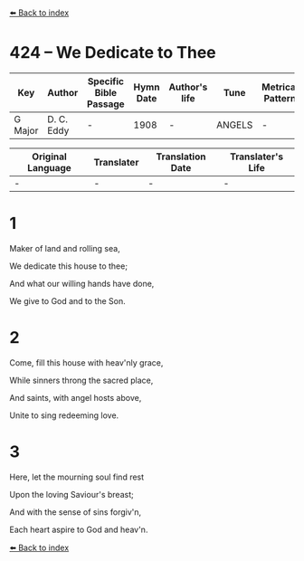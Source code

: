 [⬅️ Back to index](../README.md)

# 424 – We Dedicate to Thee

Key | Author   | Specific Bible Passage     |Hymn Date |Author's life |Tune |Metrical Pattern   |Composer/Source
-- | --------- | ---------------------------|----------|--------------|-----|-------------------|-------------  
G Major |D. C. Eddy |- |1908 |- |ANGELS |- |O. Gibbons

Original Language | Translater | Translation Date   | Translater's Life  
----------------- | --------- | --------------------|-------------     
\- |- |- |-




# 1

Maker of land and rolling sea,

We dedicate this house to thee;

And what our willing hands have done,

We give to God and to the Son.



# 2

Come, fill this house with heav'nly grace,

While sinners throng the sacred place,

And saints, with angel hosts above,

Unite to sing redeeming love.



# 3

Here, let the mourning soul find rest

Upon the loving Saviour's breast;

And with the sense of sins forgiv'n,

Each heart aspire to God and heav'n.





[⬅️ Back to index](../README.md)
